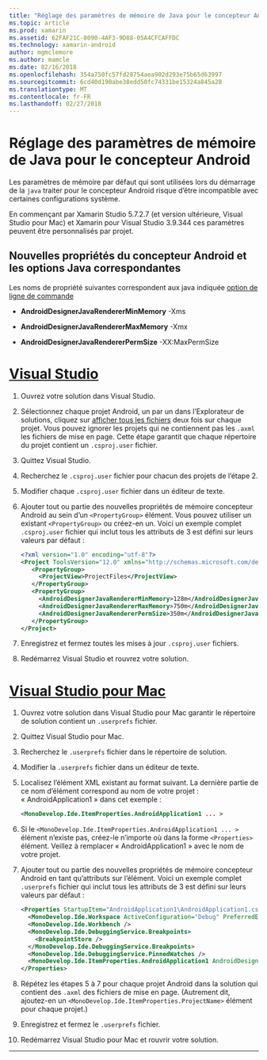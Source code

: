 ```yaml
---
title: "Réglage des paramètres de mémoire de Java pour le concepteur Android"
ms.topic: article
ms.prod: xamarin
ms.assetid: 62FAF21C-8090-4AF3-9D88-05A4CFCAFFDC
ms.technology: xamarin-android
author: mgmclemore
ms.author: mamcle
ms.date: 02/16/2018
ms.openlocfilehash: 354a750fc57fd28754aea902d293e75b65d63997
ms.sourcegitcommit: 6cd40d190abe38edd50fc74331be15324a845a28
ms.translationtype: MT
ms.contentlocale: fr-FR
ms.lasthandoff: 02/27/2018
---
```

# <a name="adjusting-java-memory-parameters-for-the-android-designer"></a>Réglage des paramètres de mémoire de Java pour le concepteur Android

Les paramètres de mémoire par défaut qui sont utilisées lors du démarrage de la `java` traiter pour le concepteur Android risque d’être incompatible avec certaines configurations système.

En commençant par Xamarin Studio 5.7.2.7 (et version ultérieure, Visual Studio pour Mac) et Xamarin pour Visual Studio 3.9.344 ces paramètres peuvent être personnalisés par projet.

## <a name="new-android-designer-properties-and-corresponding-java-options"></a>Nouvelles propriétés du concepteur Android et les options Java correspondantes

Les noms de propriété suivantes correspondent aux java indiquée [option de ligne de commande](http://docs.oracle.com/javase/7/docs/technotes/tools/windows/java.html)

- **AndroidDesignerJavaRendererMinMemory** -Xms

- **AndroidDesignerJavaRendererMaxMemory** -Xmx

- **AndroidDesignerJavaRendererPermSize** -XX:MaxPermSize


# <a name="visual-studiotabvswin"></a>[Visual Studio](#tab/vswin)

1.  Ouvrez votre solution dans Visual Studio.

2.  Sélectionnez chaque projet Android, un par un dans l’Explorateur de solutions, cliquez sur [afficher tous les fichiers](https://msdn.microsoft.com/en-us/library/4afxey9h.aspx) deux fois sur chaque projet. Vous pouvez ignorer les projets qui ne contiennent pas les `.axml` les fichiers de mise en page. Cette étape garantit que chaque répertoire du projet contient un `.csproj.user` fichier.

3.  Quittez Visual Studio.

4.  Recherchez le `.csproj.user` fichier pour chacun des projets de l’étape 2.

5.  Modifier chaque `.csproj.user` fichier dans un éditeur de texte.

6.  Ajouter tout ou partie des nouvelles propriétés de mémoire concepteur Android au sein d’un `<PropertyGroup>` élément. Vous pouvez utiliser un existant `<PropertyGroup>` ou créez-en un. Voici un exemple complet `.csproj.user` fichier qui inclut tous les attributs de 3 est défini sur leurs valeurs par défaut :

    ```xml
    <?xml version="1.0" encoding="utf-8"?>
    <Project ToolsVersion="12.0" xmlns="http://schemas.microsoft.com/developer/msbuild/2003">
       <PropertyGroup>
         <ProjectView>ProjectFiles</ProjectView>
       </PropertyGroup>
       <PropertyGroup>
         <AndroidDesignerJavaRendererMinMemory>128m</AndroidDesignerJavaRendererMinMemory>
         <AndroidDesignerJavaRendererMaxMemory>750m</AndroidDesignerJavaRendererMaxMemory>
         <AndroidDesignerJavaRendererPermSize>350m</AndroidDesignerJavaRendererPermSize>
       </PropertyGroup>
    </Project>
    ```

7.  Enregistrez et fermez toutes les mises à jour `.csproj.user` fichiers.

8.  Redémarrez Visual Studio et rouvrez votre solution.

# <a name="visual-studio-for-mactabvsmac"></a>[Visual Studio pour Mac](#tab/vsmac)

1.  Ouvrez votre solution dans Visual Studio pour Mac garantir le répertoire de solution contient un `.userprefs` fichier.

2.  Quittez Visual Studio pour Mac.

3.  Recherchez le `.userprefs` fichier dans le répertoire de solution.

4.  Modifier la `.userprefs` fichier dans un éditeur de texte.

5.  Localisez l’élément XML existant au format suivant. La dernière partie de ce nom d’élément correspond au nom de votre projet : « AndroidApplication1 » dans cet exemple :

    ```xml
    <MonoDevelop.Ide.ItemProperties.AndroidApplication1 ... >
    ```

6.  Si le `<MonoDevelop.Ide.ItemProperties.AndroidApplication1 ... >` élément n’existe pas, créez-le n’importe où dans la forme `<Properties>` élément. Veillez à remplacer « AndroidApplication1 » avec le nom de votre projet.

7.  Ajouter tout ou partie des nouvelles propriétés de mémoire concepteur Android en tant qu’attributs sur l’élément. Voici un exemple complet `.userprefs` fichier qui inclut tous les attributs de 3 est défini sur leurs valeurs par défaut :

    ```xml
    <Properties StartupItem="AndroidApplication1\AndroidApplication1.csproj">
      <MonoDevelop.Ide.Workspace ActiveConfiguration="Debug" PreferredExecutionTarget="Android.SelectDevice" />
      <MonoDevelop.Ide.Workbench />
      <MonoDevelop.Ide.DebuggingService.Breakpoints>
        <BreakpointStore />
      </MonoDevelop.Ide.DebuggingService.Breakpoints>
      <MonoDevelop.Ide.DebuggingService.PinnedWatches />
      <MonoDevelop.Ide.ItemProperties.AndroidApplication1 AndroidDesignerJavaRendererMinMemory="128m" AndroidDesignerJavaRendererMaxMemory="750m" AndroidDesignerJavaRendererPermSize="350m" />
    </Properties>
    ```

8.  Répétez les étapes 5 à 7 pour chaque projet Android dans la solution qui contient des `.axml` des fichiers de mise en page. (Autrement dit, ajoutez-en un `<MonoDevelop.Ide.ItemProperties.ProjectName>` élément pour chaque projet.)

9.  Enregistrez et fermez le `.userprefs` fichier.

10. Redémarrez Visual Studio pour Mac et rouvrir votre solution.

-----

